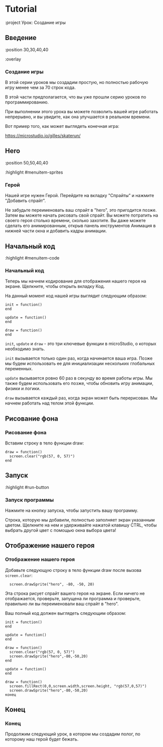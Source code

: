 # Tutorial

:project Урок: Создание игры

## Введение

:position 30,30,40,40

:overlay

### Создание игры

В этой серии уроков мы создадим простую, но полностью рабочую игру менее чем за  70 строк кода.

В этой части предполагается, что вы уже прошли серию уроков по программированию.

При выполнении этого урока вы можете позволить вашей игре работать непрерывно, и вы увидите, как она улучшается  в реальном времени.

Вот пример того, как может выглядеть конечная игра:

https://microstudio.io/gilles/skaterun/

## Hero

:position 50,50,40,40

:highlight #menuitem-sprites

### Герой

Нашей игре нужен Герой. Перейдите на вкладку "Спрайты" и нажмите "Добавить спрайт".

Не забудьте переименовать ваш спрайт в "hero", это пригодится позже. Затем вы можете начать рисовать свой спрайт.
Вы можете потратить на своего героя столько времени, сколько захотите. Вы даже можете сделать его анимированным, открыв панель инструментов Анимация  в нижней части окна и добавить кадры анимации.


## Начальный код

:highlight #menuitem-code

### Начальный код

Теперь мы начнем кодирование для отображения нашего героя на экране. Щелкните, чтобы открыть вкладку Код.

На данный момент код нашей игры выглядит следующим образом:

```
init = function()
end

update = function()
end

draw = function()
end
```

``init``, ``update`` и ``draw`` - это три ключевые функции в microStudio, о которых необходимо знать.

``init`` вызывается только один раз, когда начинается ваша игра. Позже мы будем использовать ее для инициализации нескольких глобальных переменных.

``update`` вызывается ровно 60 раз в секунду во время работы игры. Мы также будем использовать его позже, чтобы обновить игру анимации, физики и логики.

``draw`` вызывается каждый раз, когда экран может быть перерисован. Мы начнем работать над телом этой функции.


## Рисование фона

### Рисование фона

Вставим строку в тело функции draw:

```
draw = function()
  screen.clear("rgb(57, 0, 57)")
end
```

## Запуск

:highlight #run-button

### Запуск программы

Нажмите на кнопку запуска, чтобы запустить вашу программу.

Строка, которую мы добавили, полностью заполняет экран указанным цветом. Щелкните на нем и удерживайте нажатой клавишу CTRL, чтобы выбрать другой цвет с помощью окна выбора цвета!

## Отображение нашего героя

### Отображение нашего героя

Добавьте следующую строку в тело функции draw после вызова ``screen.clear``:

```
  screen.drawSprite("hero", -80, -50, 20)
```

Эта строка рисует спрайт вашего героя на экране. Если ничего не отображается, проверьте, запущена ли программа и проверьте, правильно ли вы переименовали ваш спрайт в "hero".

Ваш полный код должен выглядеть следующим образом:

```
init = function()
end

update = function()
end

draw = function()
  screen.clear("rgb(57, 0, 57)")
  screen.drawSprite("hero",-80,-50,20)
end

update = function()
end

draw = function()
  screen.fillRect(0,0,screen.width,screen.height, "rgb(57,0,57)")
  screen.drawSprite("hero",-80,-50,20)
конец
```

## Конец

### Конец

Продолжим следующий урок, в котором мы создадим полог, по которому наш герой будет бежать.
